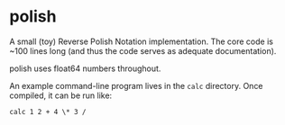 # polish

A small (toy) Reverse Polish Notation implementation. The core code is ~100
lines long (and thus the code serves as adequate documentation).

polish uses float64 numbers throughout.

An example command-line program lives in the `calc` directory. Once compiled,
it can be run like:

`calc 1 2 + 4 \* 3 /`
